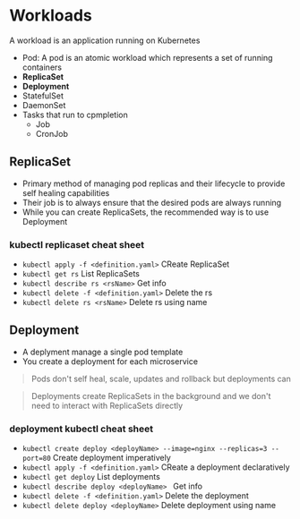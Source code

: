 # Workloads

A workload is an application running on Kubernetes

  - Pod: A pod is an atomic workload which represents a set of running containers
  - **ReplicaSet** 
  - **Deployment**
  - StatefulSet
  - DaemonSet
  - Tasks that run to cpmpletion
      - Job
      - CronJob

## ReplicaSet

- Primary method of managing pod replicas and their lifecycle to provide self healing capabilities
- Their job is to always ensure that the desired pods are always running
- While you can create ReplicaSets, the recommended way is to use Deployment

### kubectl replicaset cheat sheet
- ```kubectl apply -f <definition.yaml>``` CReate ReplicaSet
- ```kubectl get rs``` List ReplicaSets
- ```kubectl describe rs <rsName>``` Get info
- ```kubectl delete -f <definition.yaml>``` Delete the rs
- ```kubectl delete rs <rsName>``` Delete rs using name


## Deployment

- A deplyment manage a single pod template
- You create a deployment for each microservice

> Pods don't self heal, scale, updates and rollback but deployments can

> Deployments create ReplicaSets in the background and we don't need to interact with ReplicaSets directly

### deployment kubectl cheat sheet
- ```kubectl create deploy <deployName> --image=nginx --replicas=3 --port=80``` Create deployment imperatively
- ```kubectl apply -f <definition.yaml>``` CReate a deployment declaratively
- ```kubectl get deploy``` List deployments
- ```kubectl describe deploy <deployName> ``` Get info
- ```kubectl delete -f <definition.yaml>``` Delete the deployment
- ```kubectl delete deploy <deployName>``` Delete deployment using name
